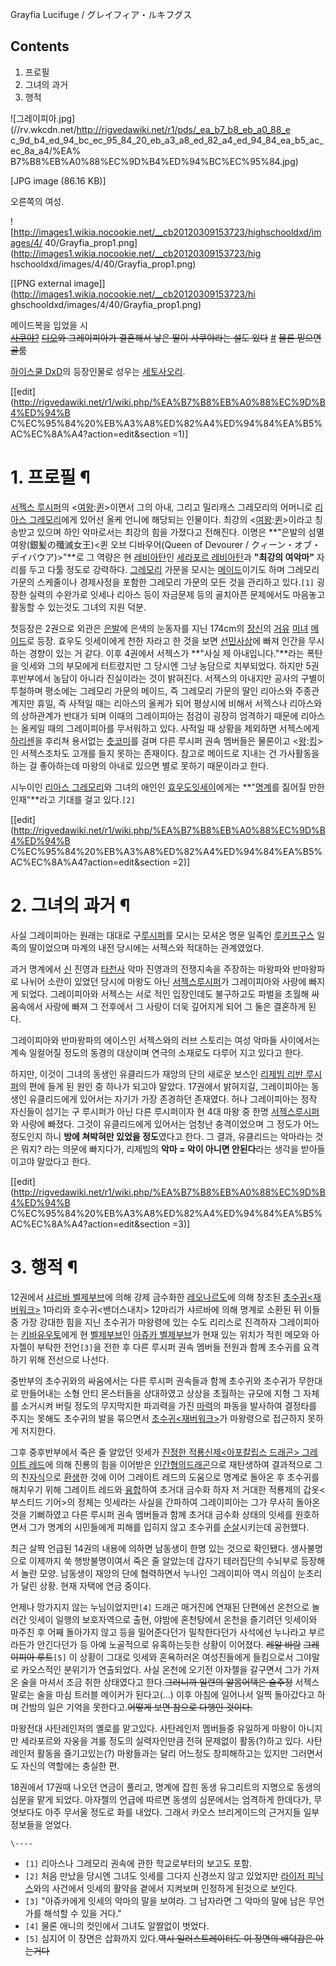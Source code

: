 Grayfia Lucifuge / グレイフィア・ルキフグス

## Contents

    

1. 프로필 
2. 그녀의 과거 
3. 행적 

  

![그레이피아.jpg](//rv.wkcdn.net/http://rigvedawiki.net/r1/pds/_ea_b7_b8_eb_a0_88_e
c_9d_b4_ed_94_bc_ec_95_84_20_eb_a3_a8_ed_82_a4_ed_94_84_ea_b5_ac_ec_8a_a4/%EA%
B7%B8%EB%A0%88%EC%9D%B4%ED%94%BC%EC%95%84.jpg)

[JPG image (86.16 KB)]

  
오른쪽의 여성.

![http://images1.wikia.nocookie.net/__cb20120309153723/highschooldxd/images/4/
40/Grayfia_prop1.png](http://images1.wikia.nocookie.net/__cb20120309153723/hig
hschooldxd/images/4/40/Grayfia_prop1.png)

[[PNG external image]](http://images1.wikia.nocookie.net/__cb20120309153723/hi
ghschooldxd/images/4/40/Grayfia_prop1.png)

  
메이드복을 입었을 시  
<del>[사쿠야?](%EC%9D%B4%EC%9E%90%EC%9A%94%EC%9D%B4%20%EC%82%AC%EC%BF%A0%EC%95%BC.md)</del> <del>[디오](%EB%94%94%EC%98%A4.md)와 그레이피아가 결혼해서 낳은 딸이 사쿠야라는 설도
있다</del> [#](https://twitter.com/Sedrife/status/536043504510959616) <del>물론
믿으면 골룸</del>

[하이스쿨 DxD](%ED%95%98%EC%9D%B4%EC%8A%A4%EC%BF%A8%20DxD.md)의 등장인물로 성우는 [세토사오리](%EC%84%B8%ED%86%A0%20%EC%82%AC%EC%98%A4%EB%A6%AC.md).

[[edit](http://rigvedawiki.net/r1/wiki.php/%EA%B7%B8%EB%A0%88%EC%9D%B4%ED%94%B
C%EC%95%84%20%EB%A3%A8%ED%82%A4%ED%94%84%EA%B5%AC%EC%8A%A4?action=edit&section
=1)]

# 1. 프로필 ¶

[서젝스 루시퍼](%EC%84%9C%EC%A0%9D%EC%8A%A4%20%EB%A3%A8%EC%8B%9C%ED%8D%BC.md)의
<[여왕](%EC%97%AC%EC%99%95.md):[퀸](%ED%80%B8.md)>이면서 그의 아내, 그리고 밀리캐스 그레모리의
어머니로 [리아스 그레모리](%EB%A6%AC%EC%95%84%EC%8A%A4%20%EA%B7%B8%EB%A0%88%EB%AA%A8%EB%A6%AC.md)에게 있어선 올케 언니에 해당되는 인물이다. 최강의
<[여왕](%EC%97%AC%EC%99%95.md):[퀸](%ED%80%B8.md)>이라고 칭송받고 있으며 하인 악마로서는 최강의
힘을 가졌다고 전해진다. 이명은 **"은발의 섬멸여왕(銀髪の殲滅女王)<퀸 오브 디바우어(Queen of Devourer /
クィーン・オブ・デイバウア)>"**로 그 역량은 현
[레비아탄](%EB%A0%88%EB%B9%84%EC%95%84%ED%83%84.md)인 [세라포르 레비아탄](%EC%84%B8%EB%9D%BC%ED%8F%AC%EB%A5%B4%20%EB%A0%88%EB%B9%84%EC%95%84%ED%83%84.md)과 **"최강의
여악마"** 자리를 두고 다툴 정도로 강력하다. [그레모리](%EA%B7%B8%EB%A0%88%EB%AA%A8%EB%A6%AC.md)
가문을 모시는 [메이드](%EB%A9%94%EC%9D%B4%EB%93%9C.md)이기도 하며 그레모리 가문의 스케줄이나 경제사정을
포함한 그레모리 가문의 모든 것을 관리하고 있다.`[1]` 굉장한 실력의 수완가로 잇세나 리아스 등이 자금문제 등의 골치아픈 문제에서도
마음놓고 활동할 수 있는것도 그녀의 지원 덕분.

  

첫등장은 2권으로 외관은 [은발](%EC%9D%80%EB%B0%9C.md)에 은색의 눈동자를 지닌 174cm의
[장신](%EC%9E%A5%EC%8B%A0.md)의 [거유](%EA%B1%B0%EC%9C%A0.md)
[미녀](%EB%AF%B8%EB%85%80.md) [메이드](%EB%A9%94%EC%9D%B4%EB%93%9C.md)로 등장.
효우도 잇세이에게 천한 자라고 한 것을 보면 [선민사상](%EC%84%A0%EB%AF%BC%EC%82%AC%EC%83%81.md)에
빠져 인간을 무시하는 경향이 있는 거 같다. 이후 4권에서 서젝스가 **"사실 제 아내입니다."**라는 폭탄을 잇세와 그의 부모에게
터트렸지만 그 당시엔 그냥 농담으로 치부되었다. 하지만 5권 후반부에서 농담이 아니라 진실이라는 것이 밝혀진다. 서젝스의 아내지만 공사의
구별이 투철하며 평소에는 그레모리 가문의 메이드, 즉 그레모리 가문의 딸인 리아스와 주종관계지만 휴일, 즉 사적일 때는 리아스의 올케가 되어
평상시에 비해서 서젝스나 리아스와의 상하관계가 반대가 되며 이때의 그레이피아는 점검이 굉장히 엄격하기 때문에 리아스는 올케일 때의
그레이피아를 무서워하고 있다. 사적일 때 상황을 제외하면 서젝스에게
[하리센](%ED%95%98%EB%A6%AC%EC%84%BC.md)을 후리쳐 용서없는
[츳코미](%EC%B8%B3%EC%BD%94%EB%AF%B8.md)를 걸며 다른 루시퍼 권속 멤버들은 물론이고
<[왕](%EC%99%95.md):[킹](%ED%82%B9.md)>인 서젝스조차도 고개를 들지 못하는 존재이다. 참고로 메이드로
지내는 건 가사활동을 하는 걸 좋아하는데 마왕의 아내로 있으면 별로 못하기 때문이라고 한다.

  

시누이인 [리아스 그레모리](%EB%A6%AC%EC%95%84%EC%8A%A4%20%EA%B7%B8%EB%A0%88%EB%AA%A8%EB%A6%AC.md)와 그녀의 애인인 [효우도잇세이](%ED%9A%A8%EC%9A%B0%EB%8F%84%20%EC%9E%87%EC%84%B8%EC%9D%B4.md)에게는
**"[명계](%EB%AA%85%EA%B3%84.md)를 짊어질 만한 인재"**라고 기대를 걸고 있다.`[2]`

  

[[edit](http://rigvedawiki.net/r1/wiki.php/%EA%B7%B8%EB%A0%88%EC%9D%B4%ED%94%B
C%EC%95%84%20%EB%A3%A8%ED%82%A4%ED%94%84%EA%B5%AC%EC%8A%A4?action=edit&section
=2)]

# 2. 그녀의 과거 ¶

사실 그레이피아는 원래는 대대로 구[루시퍼](%EB%A3%A8%EC%8B%9C%ED%8D%BC.md)를 모시는 모셔온 명문 일족인
[루키프구스](%EB%A3%A8%ED%82%A4%ED%94%84%EA%B5%AC%EC%8A%A4.md) 일족의 딸이었으며 마계의 내전
당시에는 서젝스와 적대하는 관계였었다.

  

과거 명계에서 [신](%EC%8B%A0.md) 진영과 [타천사](%ED%83%80%EC%B2%9C%EC%82%AC.md) 악마
진영과의 전쟁지속을 주장하는 마왕파와 반마왕파로 나뉘어 소란이 있었던 당시에 마왕도 아닌 [서젝스루시퍼](%EC%84%9C%EC%A0%9D%EC%8A%A4%20%EB%A3%A8%EC%8B%9C%ED%8D%BC.md)가 그레이피아와
사랑에 빠지게 되었다. 그레이피아와 서젝스는 서로 적인 입장인데도 불구하고도 파벌을 초월해 싸움속에서 사랑에 빠져 그 전후에서 그 사랑이
더욱 깊어지게 되어 그 둘은 결혼하게 된다.

  

그레이피아와 반마왕파의 에이스인 서젝스와의 러브 스토리는 여성 악마들 사이에서는 계속 일컬어질 정도의 동경의 대상이며 연극의 소재로도 다루어
지고 있다고 한다.

  

하지만, 이것이 그녀의 동생인 유클리드가 재앙의 단의 새로운 보스인 [리제빔 리반 루시퍼](%EB%A6%AC%EC%A0%9C%EB%B9%94%20%EB%A6%AC%EB%B0%98%20%EB%A3%A8%EC%8B%9C%ED%8D%BC.md)의 편에 들게 된 원인 중 하나가
되고야 말았다. 17권에서 밝혀지길, 그레이피아는 동생인 유클리드에게 있어서는 자기가 가장 존경하던 존재였다. 허나 그레이피아는 정작
자신들이 섬기는 구 루시퍼가 아닌 다른 루시퍼이자 현 4대 마왕 중 한명 [서젝스루시퍼](%EC%84%9C%EC%A0%9D%EC%8A%A4%20%EB%A3%A8%EC%8B%9C%ED%8D%BC.md)와 사랑에
빠졌다. 그것이 유클리드에게 있어서는 엄청난 충격이었으며 그 정도가 어느 정도인지 하니 **방에 쳐박혀만 있었을 정도**였다고 한다. 그
결과, 유클리드는 악마라는 것은 뭐지? 라는 의문에 빠지다가, 리제빔의 **악마 = 악이 아니면 안된다**라는 생각을 받아들이고야 말았다고
한다.

  

[[edit](http://rigvedawiki.net/r1/wiki.php/%EA%B7%B8%EB%A0%88%EC%9D%B4%ED%94%B
C%EC%95%84%20%EB%A3%A8%ED%82%A4%ED%94%84%EA%B5%AC%EC%8A%A4?action=edit&section
=3)]

# 3. 행적 ¶

12권에서 [샤르바 벨제부브](%EC%83%A4%EB%A5%B4%EB%B0%94%20%EB%B2%A8%EC%A0%9C%EB%B6%80%EB%B8%8C.md)에 의해 강제 금수화한
[레오나르도](%EB%A0%88%EC%98%A4%EB%82%98%EB%A5%B4%EB%8F%84.md)에 의해 창조된
[초수귀<재버워크>](%EC%9E%90%EB%B0%94%EC%9B%8C%ED%81%AC.md) 1마리와 호수귀<밴더스내치> 12마리가
샤르바에 의해 명계로 소환된 뒤 이들 중 가장 강대한 힘을 지닌 초수귀가 마왕령에 있는 수도 리리스로 진격하자 그레이피아는 [키바유우토](%ED%82%A4%EB%B0%94%20%EC%9C%A0%EC%9A%B0%ED%86%A0.md)에게 현
[벨제부브](%EB%B2%A8%EC%A0%9C%EB%B6%80%EB%B8%8C.md)인 [아쥬카 벨제부브](%EC%95%84%EC%A5%AC%EC%B9%B4%20%EB%B2%A8%EC%A0%9C%EB%B6%80%EB%B8%8C.md)가 현재 있는 위치가 적힌 메모와
아자젤이 부탁한 전언`[3]`을 전한 후 다른 루시퍼 권속 멤버들 전원과 함께 초수귀를 요격하기 위해 전선으로 나선다.

  

중반부의 초수귀와의 싸움에서는 다른 루시퍼 권속들과 함께 초수귀와 초수귀가 무한대로 만들어내는 소형 안티 몬스터들을 상대하였고 상상을
초월하는 규모에 지형 그 자체를 소거시켜 버릴 정도의 무지막지한 파괴력을 가진 [마력](%EB%A7%88%EB%A0%A5.md)의
파동을 발사하여 결정타를 주지는 못해도 초수귀의 발을 묶으면서
[초수귀<재버워크>](%EC%9E%90%EB%B0%94%EC%9B%8C%ED%81%AC.md)가 마왕령으로 접근하지 못하게 저지한다.

  

그후 중후반부에서 죽은 줄 알았던 잇세가 [진정한 적룡신제<아포칼립스 드래곤> 그레이트 레드](%EC%95%84%ED%8F%AC%EC%B9%BC%EB%A6%BD%EC%8A%A4%20%EB%93%9C%EB%9E%98%EA%B3%A4%20%EA%B7%B8%EB%A0%88%EC%9D%B4%ED%8A%B8%20%EB%A0%88%EB%93%9C.md)에 의해 진룡의 힘을 이어받은 [인간형의드래곤](%EC%9A%A9%EC%9D%B8.md)으로 재탄생하여 결과적으로 그의
친[자식](%EC%9E%90%EC%8B%9D.md)으로 [환생](%ED%99%98%EC%83%9D.md)한 것에 이어 그레이트
레드의 도움으로 명계로 돌아온 후 초수귀를 해치우기 위해 그레이트 레드와 [융합](%EC%9C%B5%ED%95%A9.md)하여 초거대
금수화 하자 저 거대한 적룡제의 갑옷<부스티드 기어>의 정체는 잇세라는 사실을 간파하여 그레이피아는 그가 무사히 돌아온 것을 기뻐하였고 다른
루시퍼 권속 멤버들과 함께 초거대 금수화 상태의 잇세를 원호하면서 그가 명계의 시민들에게 피해를 입히지 않고 초수귀를
[순살](%EC%88%9C%EC%82%B4.md)시키는데 공헌했다.

  

최근 살짝 언급된 14권의 내용에 의하면 남동생이 한명 있는 것으로 확인됐다. 생사불명으로 이제까지 쑥 행방불명이여서 죽은 줄 알았는데
갑자기 테러집단의 수뇌부로 등장해서 놀란 모양. 남동생이 재앙의 단에 협력하면서 누나인 그레이피아 역시 의심이 눈초리가 달린 상황. 현재
자택에 연금 중이다.

  

언제나 망가지지 않는 누님이었지만`[4]` 드래곤 매거진에 연재된 단편에선 온천으로 놀러간 잇세이 일행의 보호자역으로 출현, 야밤에
혼천탕에서 온천을 즐기려던 잇세이와 마주친 후 어째 돌아가지 않고 등을 밀어준다던가 밀착한다던가 사석에선 누나라고 부르라든가 안긴다던가 등
아예 노골적으로 유혹하는듯한 상황이 이어졌다. <del>레알 바람</del> <del>그레이피아 루트</del>`[5]` 이 상황이 그대로
잇세와 혼욕하러온 여성진들에게 들킴으로서 그야말로 카오스적인 분위기가 연출되었다. 사실 온천에 오기전 아자젤을 갈구면서 그가 가져온 술을
마셔서 조금 취한 상태였다고 한다.<del>그러니까 일련의 알몸어택은 술주정</del> 서젝스 말로는 술을 마심 트러블 메이커가
된다고(...) 이후 아침에 일어나서 일찍 돌아갔다고 하며 간밤의 일은 기억을 못한다고.<del>어떻게 보면 참으로 다행인
것이다.</del>

  

마왕전대 사탄레인저의 옐로를 맡고있다. 사탄레인저 멤버들중 유일하게 마왕이 아니지만 세라포르와 자웅을 겨룰 정도의 실력자인만큼 전혀 문제없이
활동(?)하고 있다. 사탄레인저 활동을 즐기고있는(?) 마왕들과는 달리 어느정도 창피해하고는 있지만 그러면서도 자신의 역할에는 충실한 편.

  

18권에서 17권때 나오던 연금이 풀리고, 명계에 잡힌 동생 유그리트의 지명으로 동생의 심문을 맡게 되었다. 아자젤의 언급에 따르면 동생의
심문에서는 엄격하게 한데다가, 무엇보다도 아주 무서울 정도로 화를 내었다. 그래서 카오스 브리게이드의 근거지들 일부 정보들을 얻었다.

`\----`

  * `[1]` 리아스나 그레모리 권속에 관한 학교로부터의 보고도 포함.
  * `[2]` 처음 만났을 당시엔 그녀도 잇세를 그다지 신경쓰지 않고 있었지만 [라이저 피닉스](%EB%9D%BC%EC%9D%B4%EC%A0%80%20%ED%94%BC%EB%8B%89%EC%8A%A4.md)와의 사건에서 잇세의 활약을 곁에서 지켜보며 인정하게 된것으로 보인다.
  * `[3]` "아쥬카에게 잇세의 악마의 말을 보여라. 그 남자라면 그 악마의 말에 남은 무언가를 해석할 수 있을 거다."
  * `[4]` 물론 애니의 컷인에서 그녀도 알짤없이 벗었다.
  * `[5]` 심지어 이 장면은 삽화까지 있다.<del>역시 일러스트레이터도 이 장면의 배덕감은 아는거다</del>

